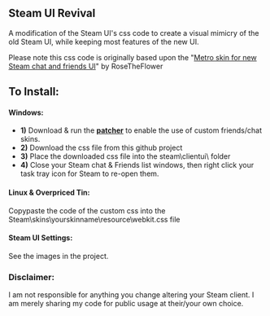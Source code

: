 ## Steam UI Revival
A modification of the Steam UI's css code to create a visual mimicry of the old Steam UI, while keeping most features of the new UI.

Please note this css code is originally based upon the "[Metro skin for new Steam chat and friends UI](https://github.com/RoseTheFlower/newsteamchat)" by RoseTheFlower

## To Install:

#### Windows:
- **1)** Download & run the **[patcher](https://github.com/PhantomGamers/EnableNewSteamFriendsSkin)** to enable the use of custom friends/chat skins.
- **2)** Download the css file from this github project
- **3)** Place the downloaded css file into the steam\clientui\ folder
- **4)** Close your Steam chat & Friends list windows, then right click your task tray icon for Steam to re-open them.

#### Linux & Overpriced Tin:
Copypaste the code of the custom css into the Steam\skins\yourskinname\resource\webkit.css file

#### Steam UI Settings:
See the images in the project.


### Disclaimer:
I am not responsible for anything you change altering your Steam client. I am merely sharing my code for public usage at their/your own choice.
